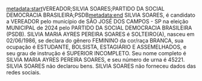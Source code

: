 <metadata:start>VEREADOR;SILVIA SOARES;PARTIDO DA SOCIAL DEMOCRACIA BRASILEIRA;PSDB<metadata:end>
SILVIA SOARES, é candidato a VEREADOR pelo município de SÃO JOSÉ DOS CAMPOS - SP na eleição MUNICIPAL de 2024 pelo PARTIDO DA SOCIAL DEMOCRACIA BRASILEIRA (PSDB). SILVIA MARIA AYRES PEREIRA SOARES é SOLTEIRO(A), nasceu em 02/06/1986, se declara do gênero FEMININO da cor/raça BRANCA, sua ocupação é ESTUDANTE, BOLSISTA, ESTAGIÁRIO E ASSEMELHADOS, e seu grau de instrução é SUPERIOR INCOMPLETO. Seu nome completo é SILVIA MARIA AYRES PEREIRA SOARES, e seu número de urna é 45221.
SILVIA SOARES não declarou bens.
SILVIA SOARES não forneceu dados das redes sociais.
